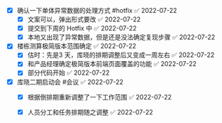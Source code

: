  - [x] 确认一下单体异常数据的处理方式 #hotfix ✅ 2022-07-22
	- [x] 文案可以，弹出形式要改 ✅ 2022-07-22
	- [x] 提交到下周的 Hotfix 中 ✅ 2022-07-22
	- [x] 本地又出现了异常数据，但是还是没法确定复现步骤 ✅ 2022-07-22
- [x] 楼栋测算极简版本范围确定 ✅ 2022-07-22
	- [x] 估时：先是3 天，库晓的排期调整后又变成一周左右 ✅ 2022-07-22
	- [x] 和产品经理确定极简版本前端页面覆盖的功能 ✅ 2022-07-22
	- [x] 部分代码开始 ✅ 2022-07-22
- [x] 库晓二期启动会 #会议 ✅ 2022-07-22
	- [x] 根据倒排期重新调整了一下工作范围 ✅ 2022-07-22
	- [x] 人员分工和任务排期随之调整 ✅ 2022-07-22
























